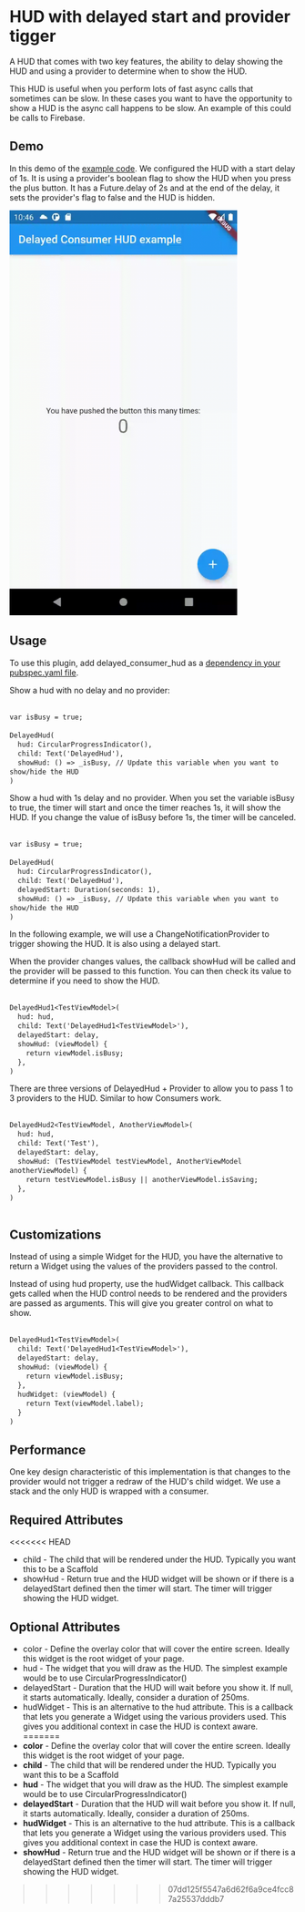 # HUD with delayed start and provider tigger

A HUD that comes with two key features, the ability to delay showing the HUD and using a provider to determine when to show the HUD.

This HUD is useful when you perform lots of fast async calls that sometimes can be slow. In these cases you want to have the opportunity to show a HUD is the async call happens to be slow. An example of this could be calls to Firebase.

## Demo

In this demo of the [example code](https://github.com/jcxsoftware-dev/delayed_consumer_hud/blob/master/example/lib/main.dart). We configured the HUD with a start delay of 1s. It is using a provider's boolean flag to show the HUD when you press the plus button. It has a Future.delay of 2s and at the end of the delay, it sets the provider's flag to false and the HUD is hidden.

<img src="https://github.com/jcxsoftware-dev/delayed_consumer_hud/raw/master/doc/delayed_consumer_hud_demo.gif" width=400/>

## Usage

To use this plugin, add delayed_consumer_hud as a [dependency in your pubspec.yaml file](https://flutter.dev/platform-plugins/).

Show a hud with no delay and no provider:

```

var isBusy = true;

DelayedHud(
  hud: CircularProgressIndicator(),
  child: Text('DelayedHud'),
  showHud: () => _isBusy, // Update this variable when you want to show/hide the HUD
)

```

Show a hud with 1s delay and no provider. When you set the variable isBusy to true, the timer will start and once the timer reaches 1s, it will show the HUD. If you change the value of isBusy before 1s, the timer will be canceled.


```

var isBusy = true;

DelayedHud(
  hud: CircularProgressIndicator(),
  child: Text('DelayedHud'),
  delayedStart: Duration(seconds: 1),
  showHud: () => _isBusy, // Update this variable when you want to show/hide the HUD
)

```

In the following example, we will use a ChangeNotificationProvider to trigger showing the HUD. It is also using a delayed start.

When the provider changes values, the callback showHud will be called and the provider will be passed to this function. You can then check its value to determine if you need to show the HUD.

```

DelayedHud1<TestViewModel>(
  hud: hud,
  child: Text('DelayedHud1<TestViewModel>'),
  delayedStart: delay,
  showHud: (viewModel) {
    return viewModel.isBusy;
  },
)

```

There are three versions of DelayedHud + Provider to allow you to pass 1 to 3 providers to the HUD. Similar to how Consumers work.

```

DelayedHud2<TestViewModel, AnotherViewModel>(
  hud: hud,
  child: Text('Test'),
  delayedStart: delay,
  showHud: (TestViewModel testViewModel, AnotherViewModel anotherViewModel) {
    return testViewModel.isBusy || anotherViewModel.isSaving;
  },
)


```

## Customizations

Instead of using a simple Widget for the HUD, you have the alternative to return a Widget using the values of the providers passed to the control.

Instead of using hud property, use the hudWidget callback. This callback gets called when the HUD control needs to be rendered and the providers are passed as arguments. This will give you greater control on what to show.

```

DelayedHud1<TestViewModel>(
  child: Text('DelayedHud1<TestViewModel>'),
  delayedStart: delay,
  showHud: (viewModel) {
    return viewModel.isBusy;
  },
  hudWidget: (viewModel) {
    return Text(viewModel.label);
  }
)

```

## Performance

One key design characteristic of this implementation is that changes to the provider would not trigger a redraw of the HUD's child widget. We use a stack and the only HUD is wrapped with a consumer.

## Required Attributes

<<<<<<< HEAD
* child - The child that will be rendered under the HUD. Typically you want this to be a Scaffold
* showHud - Return true and the HUD widget will be shown or if there is a delayedStart defined then the timer will start. The timer will trigger showing the HUD widget.

## Optional Attributes

* color - Define the overlay color that will cover the entire screen. Ideally this widget is the root widget of your page.
* hud - The widget that you will draw as the HUD. The simplest example would be to use CircularProgressIndicator()
* delayedStart - Duration that the HUD will wait before you show it. If null, it starts automatically. Ideally, consider a duration of 250ms.
* hudWidget - This is an alternative to the hud attribute. This is a callback that lets you generate a Widget using the various providers used. This gives you additional context in case the HUD is context aware.
=======
* __color__ - Define the overlay color that will cover the entire screen. Ideally this widget is the root widget of your page.
* __child__ - The child that will be rendered under the HUD. Typically you want this to be a Scaffold
* __hud__ - The widget that you will draw as the HUD. The simplest example would be to use CircularProgressIndicator()
* __delayedStart__ - Duration that the HUD will wait before you show it. If null, it starts automatically. Ideally, consider a duration of 250ms.
* __hudWidget__ - This is an alternative to the hud attribute. This is a callback that lets you generate a Widget using the various providers used. This gives you additional context in case the HUD is context aware.
* __showHud__ - Return true and the HUD widget will be shown or if there is a delayedStart defined then the timer will start. The timer will trigger showing the HUD widget.
>>>>>>> 07dd125f5547a6d62f6a9ce4fcc87a25537dddb7
